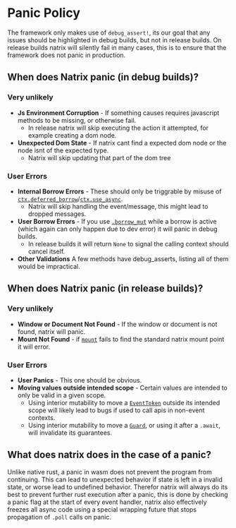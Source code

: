# Panic Policy

The framework only makes use of `debug_assert!`, its our goal that any issues should be highlighted in debug builds, but not in release builds. On release builds natrix will silently fail in many cases, this is to ensure that the framework does not panic in production.

## When does Natrix panic (in debug builds)?

### Very unlikely
- **Js Environment Corruption** - If something causes requires javascript methods to be missing, or otherwise fail.
  - In release natrix will skip executing the action it attempted, for example creating a dom node.
- **Unexpected Dom State** - If natrix cant find a expected dom node or the node isnt of the expected type.
  - Natrix will skip updating that part of the dom tree

### User Errors
- **Internal Borrow Errors** - These should only be triggrable by misuse of [`ctx.deferred_borrow`](reactivity::state::State::deferred_borrow)/[`ctx.use_async`](reactivity::state::State::use_async).
  - Natrix will skip handling the event/message, this might lead to dropped messages.
- **User Borrow Errors** - If you use [`.borrow_mut`](reactivity::state::DeferredCtx::borrow_mut) while a borrow is active (which again can only happen due to dev error) it will panic in debug builds.
  - In release builds it will return `None` to signal the calling context should cancel itself.
- **Other Validations** A few methods have debug_asserts, listing all of them would be impractical.

## When does Natrix panic (in release builds)?

### Very unlikely
- **Window or Document Not Found** - If the window or document is not found, natrix will panic.
- **Mount Not Found** - if [`mount`](reactivity::component::mount) fails to find the standard natrix mount point it will error.

### User Errors
- **User Panics** - This one should be obvious.
- **Moving values outside intended scope** - Certain values are intended to only be valid in a given scope.
    - Using interior mutability to move a [`EventToken`](reactivity::state::EventToken) outside its intended scope will likely lead to bugs if used to call apis in non-event contexts.
    - Using interior mutability to move a [`Guard`](reactivity::state::Guard), or using it after a `.await`, will invalidate its guarantees.

## What does natrix does in the case of a panic?
Unlike native rust, a panic in wasm does not prevent the program from continuing. This can lead to unexpected behavior if state is left in a invalid state, or worse lead to undefined behavior.
Therefor natrix will always do its best to prevent further rust execution after a panic, this is done by checking a panic flag at the start of every event handler, natrix also effectively freezes all async code using a special wrapping future that stops propagation of `.poll` calls on panic. 
